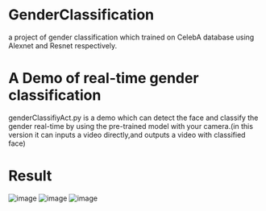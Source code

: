 # GenderClassification
a project of gender classification which trained on CelebA database using Alexnet and Resnet respectively.
# A Demo of real-time gender classification
genderClassifiyAct.py is a demo which can detect the face and classify the gender real-time by using the pre-trained model with your camera.(in this version it can inputs a video directly,and outputs a video with classified face)
# Result
![image](https://github.com/KeyuLi/GenderClassification/tree/master/result/02.jpg)
![image](https://github.com/KeyuLi/GenderClassification/tree/master/result/03.jpg)
![image](https://github.com/KeyuLi/GenderClassification/tree/master/result/08.jpg)
